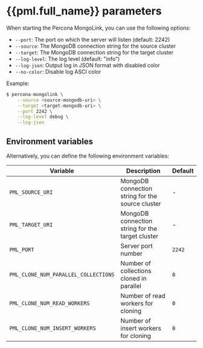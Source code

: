 # {{pml.full_name}} parameters

When starting the Percona MongoLink, you can use the following options:

- `--port`: The port on which the server will listen (default: 2242)
- `--source`: The MongoDB connection string for the source cluster
- `--target`: The MongoDB connection string for the target cluster
- `--log-level`: The log level (default: "info")
- `--log-json`: Output log in JSON format with disabled color
- `--no-color`: Disable log ASCI color

Example:

```{.bash data-prompt="$"}
$ percona-mongolink \
    --source <source-mongodb-uri> \
    --target <target-mongodb-uri> \
    --port 2242 \
    --log-level debug \
    --log-json
```

## Environment variables

Alternatively, you can define the following environment variables:

| Variable | Description | Default |
|----------|-------------|---------|
| `PML_SOURCE_URI` | MongoDB connection string for the source cluster | - |
| `PML_TARGET_URI` | MongoDB connection string for the target cluster | - |
| `PML_PORT` | Server port number | `2242` |
| `PML_CLONE_NUM_PARALLEL_COLLECTIONS` | Number of collections cloned in parallel | `0` |
| `PML_CLONE_NUM_READ_WORKERS` | Number of read workers for cloning | `0` |
| `PML_CLONE_NUM_INSERT_WORKERS` | Number of insert workers for cloning | `0` |
